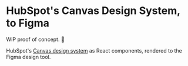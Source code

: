 # HubSpot's Canvas Design System, to Figma

WIP proof of concept. 🤔

HubSpot's [Canvas design system](https://canvas.hubspot.com) as React components, rendered to the Figma design tool.
